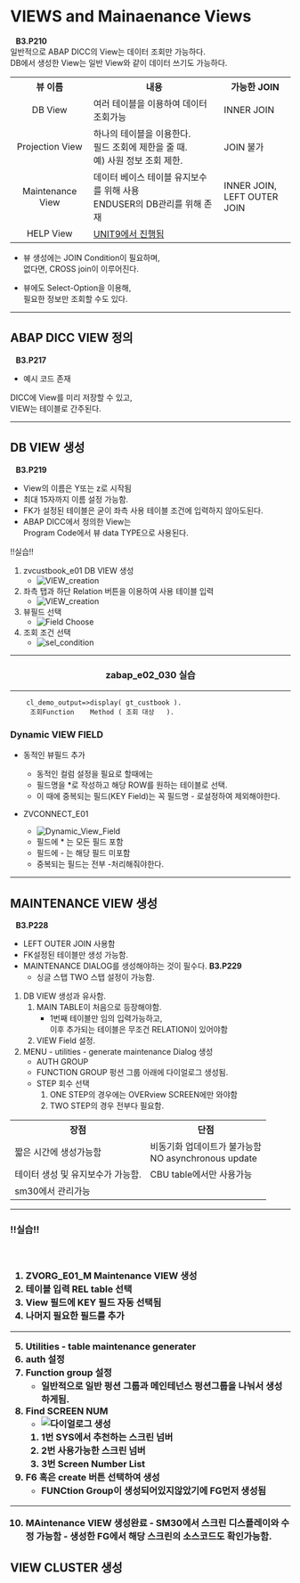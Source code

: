 # VIEWS and Mainaenance Views
**&nbsp;&nbsp; B3.P210**  
    일반적으로 ABAP DICC의 View는 데이터 조회만 가능하다.  
    DB에서 생성한 View는 일반 View와 같이 데이터 쓰기도 가능하다.  
    
<table>
<th align = "center">뷰 이름</th>
<th align = "center">내용</th>
<th align = "center">가능한 JOIN</th>
<tr>
    <td align = "center">DB View</td>
    <td>여러 테이블을 이용하여 데이터 조회가능</td>
    <td>INNER JOIN</td>
</tr>
    <td align = "center">Projection View</td>
    <td>
        하나의 테이블을 이용한다.<br>
        필드 조회에 제한을 줄 때.<br>
        예) 사원 정보 조회 제한.<br>
    </td>
    <td>JOIN 불가</td>
</tr>
<tr>
    <td align = "center">Maintenance View</td> 
    <td>
        데이터 베이스 테이블 유지보수를 위해 사용<br>
        ENDUSER의 DB관리를 위해 존재
    </td>
    <td>INNER JOIN,<br> LEFT OUTER JOIN</td>
</tr>    
<tr>
    <td align = "center">HELP View</td> 
    <td><a href="./SAP_TAW10_ABAP DDIC_UNIT9.md">UNIT9에서 진행됨</a>
    </td>
    <td>
    </td>
</tr>                     
</table>

- 뷰 생성에는 JOIN Condition이 필요하며,  
    없다면, CROSS join이 이루어진다.

- 뷰에도 Select-Option을 이용해,  
    필요한 정보만 조회할 수도 있다.

---
## ABAP DICC VIEW 정의
**&nbsp;&nbsp; B3.P217**  
- 예시 코드 존재

DICC에 View를 미리 저장할 수 있고,  
VIEW는 테이블로 간주된다.

---
## DB VIEW 생성
**&nbsp;&nbsp; B3.P219**  

- View의 이름은 Y또는 z로 시작됨  
- 최대 15자까지 이름 설정 가능함.  
- FK가 설정된 테이블은 굳이 좌측 사용 테이블 조건에 입력하지 않아도된다.  
- ABAP DICC에서 정의한 View는   
    Program Code에서 뷰 data TYPE으로 사용된다.
 

!!실습!!  
1. zvcustbook_e01 DB VIEW 생성  
    - ![VIEW_creation](../screenShot/WEEK3/VIEW_creation.png)
2. 좌측 탭과 하단 Relation 버튼을 이용하여 사용 테이블 입력
    - ![VIEW_creation](../screenShot/WEEK3/Table_relationship.png)
3. 뷰필드 선택
    - ![Field Choose](../screenShot/WEEK3/table_field_choose.png)
4. 조회 조건 선택
    - ![sel_condition](../screenShot/WEEK3/SEl-CONditon.png)

---
<h3 align =center><b>zabap_e02_030 실습</b></h3>

---

```abap
    cl_demo_output=>display( gt_custbook ).
     조회Function    Method ( 조회 대상   ).
```

### Dynamic VIEW FIELD 
- 동적인 뷰필드 추가  
    - 동적인 컬럼 설정을 필요로 할때에는
    - 필드명을 *로 작성하고 해당 ROW를 원하는 테이블로 선택.
    - 이 때에 중복되는 필드(KEY Field)는 꼭 필드명 - 로설정하여 제외해야한다.

- ZVCONNECT_E01
    - ![Dynamic_View_Field](../screenShot/WEEK3/Dynamic_View_Field.png)
    - 필드에 \* 는 모든 필드 포함  
    - 필드에 \- 는 해당 필드 미포함  
    - 중복되는 필드는 전부 \-처리해줘야한다.

---

## MAINTENANCE VIEW 생성
**&nbsp;&nbsp; B3.P228**  
- LEFT OUTER JOIN 사용함
- FK설정된 테이블만 생성 가능함.
- MAINTENANCE DIALOG를 생성해야하는 것이 필수다. **B3.P229**  
    - 싱글 스탭 TWO 스탭 설정이 가능함.

1. DB VIEW 생성과 유사함.
    1. MAIN TABLE이 처음으로 등장해야함.
        - 1번째 테이블만 임의 입력가능하고,   
            이후 추가되는 테이블은 무조건 RELATION이 있어야함
    2. VIEW Field 설정.
2. MENU - utilities - generate maintenance Dialog 생성
    - AUTH GROUP
    - FUNCTION GROUP
        펑션 그룹 아래에 다이얼로그 생성됨.
    - STEP 회수 선택
        1. ONE STEP의 경우에는 OVERview SCREEN에만 와야함
        2. TWO STEP의 경우 전부다 필요함.
<table align ="center">
    <th>장점</th>
    <th>단점</th>
    <tr>
        <td>짧은 시간에 생성가능함</td>
        <td>비동기화 업데이트가 불가능함<br>
            NO asynchronous update
        </td>
    </tr>
    <tr>
        <td>테이터 생성 및 유지보수가 가능함.</td>
        <td>CBU table에서만 사용가능</td>
    </tr>
    <tr>
    <td>sm30에서 관리가능</td>
    </tr>
</table>

---

<h3>!!실습!!<h3>  <br>

1. ZVORG_E01_M Maintenance VIEW 생성
2. 테이블 입력 REL table 선택
3. View 필드에 KEY 필드 자동 선택됨
4. 나머지 필요한 필드를 추가

<hr>


5. Utilities - table maintenance generater
6. auth 설정
7. Function group 설정
    - 일반적으로 일반 펑션 그룹과 메인테넌스 펑션그룹을 나눠서 생성하게됨.
8. Find SCREEN NUM
    - ![다이얼로그 생성](../screenShot/WEEK3/Find_screen_number.png)
    1. 1번 SYS에서 추천하는 스크린 넘버
    2. 2번 사용가능한 스크린 넘버
    3. 3번 Screen Number List 
9. F6 혹은 create 버튼 선택하여 생성
    - FUNCtion Group이 생성되어있지않았기에 FG먼저 생성됨
<hr>

10.  MAintenance VIEW 생성완료
    - SM30에서 스크린 디스플레이와 수정 가능함
    - 생성한 FG에서 해당 스크린의 소스코드도 확인가능함.



## VIEW CLUSTER 생성

